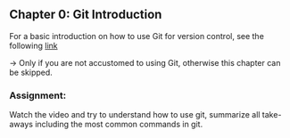 ## Chapter 0: Git Introduction

For a basic introduction on how to use Git for version control, see the following [link](https://www.youtube.com/watch?v=Z9fIBT2NBGY)

&rarr; Only if you are not accustomed to using Git, otherwise this chapter can be skipped.

### Assignment: 
Watch the video and try to understand how to use git, 
summarize all take-aways including the most common commands in git.